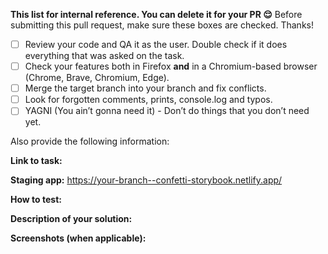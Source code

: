 **This list for internal reference. You can delete it for your PR :relieved:**
Before submitting this pull request, make sure these boxes are checked. Thanks!

- [ ] Review your code and QA it as the user. Double check if it does everything that was asked on the task.
- [ ] Check your features both in Firefox **and** in a Chromium-based browser (Chrome, Brave, Chromium, Edge).
- [ ] Merge the target branch into your branch and fix conflicts.
- [ ] Look for forgotten comments, prints, console.log and typos.
- [ ] YAGNI (You ain’t gonna need it) - Don’t do things that you don’t need yet.

Also provide the following information:

**Link to task:**

**Staging app:** https://your-branch--confetti-storybook.netlify.app/

**How to test:**

**Description of your solution:**

**Screenshots (when applicable):**
